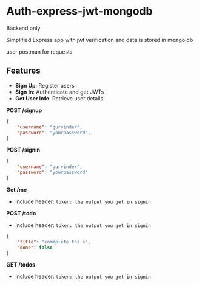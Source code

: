 # Auth-express-jwt-mongodb

Backend only

Simplified Express app with jwt verification and data is stored in mongo db 

user postman for requests

## Features
- **Sign Up**: Register users
- **Sign In**: Authenticate and get JWTs
- **Get User Info**: Retrieve user details

**POST /signup**
```json
{ 
    "username": "gurvinder", 
    "password": "yourpassword", 
}
```

**POST /signin**
```json
{ 
    "username": "gurvinder", 
    "password": "yourpassword" 
}
```

**Get /me**
- Include header: `token: the output you get in signin`

**POST /todo**
- Include header: `token: the output you get in signin`
```json
{ 
    "title": "commplete thi s", 
    "done": false 
}
```

**GET /todos**
- Include header: `token: the output you get in signin`

